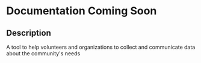 Documentation Coming Soon
=========================

Description
-----------
A tool to help volunteers and organizations to collect and communicate data about the community's needs
